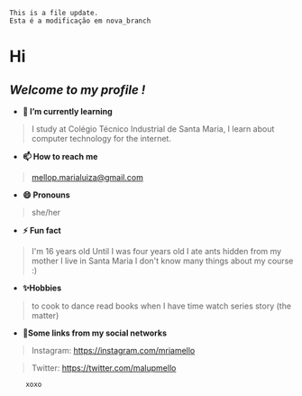 

    This is a file update.
	Esta é a modificação em nova_branch

# Hi
## _Welcome to my profile !_

- **🌱 I’m currently learning**
> I study at Colégio Técnico Industrial de Santa Maria, I learn about computer technology for the internet.
    
    
- **📫 How to reach me**
>  mellop.marialuiza@gmail.com



- **😄 Pronouns**
>  she/her
 
 
 
- **⚡ Fun fact**
>  I'm 16 years old
> Until I was four years old I ate ants hidden from my mother
> I live in Santa Maria
> I don't know many things about my course :)


- **✨Hobbies**
>  to cook 
>  to dance
>  read books when I have time
>   watch series
>   story (the matter)

- **:pencil:Some links from my social networks**
 > Instagram: https://instagram.com/mriamello

 > Twitter: https://twitter.com/malupmello



		xoxo










<!--
**mariamello/mariamello** is a ✨ _special_ ✨ repository because its `README.md` (this file) appears on your GitHub profile.



-->
